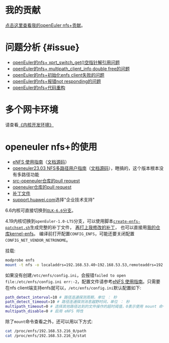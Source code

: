 <!--
# 疑问

- 在进行文件操作时 eNFS 将 IO 通过 RoundRobin 方式负载均衡到多条链路上以提升性能（当前版本负载均衡只支持 NFS V3）

# todo

```c
get_view_table和create_view_table不明确
enfs_recovery_nlm_lock // 嵌套太多层
enfs_choose_shard_xport // 嵌套太多层
enfs_update_fsshard // 内存泄露？

nfs_rename flag overlayfs

使用kprobe在原nfs代码插入enfs，参考 HAVE_DYNAMIC_FTRACE_WITH_DIRECT_CALLS
```
-->
# 我的贡献

[点击这里查看我的openEuler nfs+贡献](https://chenxiaosong.com/enfs-contribution.html)。

# 问题分析 {#issue}

- [openEuler的nfs+ xprt_switch_get()空指针解引用问题](https://chenxiaosong.com/course/nfs/openeuler-enfs/openeuler-enfs-null-ptr-deref-in-xprt_switch_get.html)
- [openEuler的nfs+ multipath_client_info double free的问题](https://chenxiaosong.com/course/nfs/openeuler-enfs/openeuler-enfs-double-free-of-multipath_client_info.html)
- [openEuler的nfs+初始化enfs client失败的问题](https://chenxiaosong.com/course/nfs/openeuler-enfs/openeuler-enfs-create-client-fail.html)
- [openEuler的nfs+报错not responding的问题](https://chenxiaosong.com/course/nfs/openeuler-enfs/openeuler-enfs-server-not-responding.html)
- [openEuler的nfs+代码重构](https://chenxiaosong.com/course/nfs/openeuler-enfs/openeuler-enfs-refactor.html)

# 多个网卡环境

请查看[《内核开发环境》](https://chenxiaosong.com/course/kernel/environment.html#qemu-multi-nic)

# openeuler nfs+的使用

- [eNFS 使用指南](https://docs.openeuler.org/zh/docs/20.03_LTS_SP4/docs/eNFS/enfs%E4%BD%BF%E7%94%A8%E6%8C%87%E5%8D%97.html)（[文档源码](https://gitee.com/openeuler/docs/blob/stable2-20.03_LTS_SP4/docs/zh/docs/eNFS/enfs%E4%BD%BF%E7%94%A8%E6%8C%87%E5%8D%97.md)）
- [openeuler23.03 NFS多路径用户指南](https://docs.openeuler.org/zh/docs/23.03/docs/NfsMultipath/NFS%E5%A4%9A%E8%B7%AF%E5%BE%84.html)（[文档源码](https://gitee.com/openeuler/docs/tree/stable2-23.03/docs/zh/docs/NfsMultipath)），瞎搞的，这个版本根本没有多路径功能
- [src-openeuler仓库的pull request](https://gitee.com/src-openeuler/kernel/pulls?assignee_id=&author_id=&label_ids=&label_text=&milestone_id=&priority=&project_id=src-openeuler%2Fkernel&project_type=&scope=&search=enfs&single_label_id=&single_label_text=&sort=closed_at+desc&status=merged&target_project=&tester_id=)
- [openeuler仓库的pull request](https://gitee.com/openeuler/kernel/pulls?assignee_id=&author_id=&label_ids=&label_text=&milestone_id=&priority=&project_id=openeuler%2Fkernel&project_type=&scope=&search=enfs&single_label_id=&single_label_text=&sort=closed_at+desc&status=merged&target_project=&tester_id=)
- [补丁文件](https://gitee.com/src-openeuler/kernel/tree/openEuler-20.03-LTS-SP4)
- [support.huawei.com](https://support.huawei.com/supportindex/index)选择"企业技术支持"

6.6内核可直接切换到[`OLK-6.6`分支](https://gitee.com/openeuler/kernel/tree/OLK-6.6/)。

4.19内核切换到`openEuler-1.0-LTS`分支，可以使用脚本[`create-enfs-patchset.sh`](https://gitee.com/chenxiaosonggitee/blog/blob/master/course/nfs/src/create-enfs-patchset.sh)生成完整的补丁文件，
[再打上我修改的补丁](https://gitee.com/chenxiaosonggitee/tmp/tree/master/nfs/enfs-4.19-patch)，
也可以直接用[我的仓库kernel-enfs](https://gitee.com/chenxiaosonggitee/kernel-enfs/tree/openEuler-1.0-LTS/)。
编译前打开配置`CONFIG_ENFS`，可能还要关闭配置`CONFIG_NET_VENDOR_NETRONOME`。

挂载:
```sh
modprobe enfs
mount -t nfs -o localaddrs=192.168.53.40~192.168.53.53,remoteaddrs=192.168.53.215~192.168.53.216 192.168.53.216:/s_test /mnt/
```

如果没有创建`/etc/enfs/config.ini`，会报错`failed to open file:/etc/enfs/config.ini err:-2`，配置文件请参考[eNFS 使用指南](https://docs.openeuler.org/zh/docs/20.03_LTS_SP4/docs/eNFS/enfs%E4%BD%BF%E7%94%A8%E6%8C%87%E5%8D%97.html)。只需要在nfs client端支持enfs就可以，`/etc/enfs/config.ini`默认配置如下:
```sh
path_detect_interval=10 # 路径连通探测周期，单位 ： 秒
path_detect_timeout=10 # 路径连通探测消息越野时间，单位 ： 秒
multipath_timeout=0 # 选择其他路径达到的文件操作的超时阈值，0表示使用 mount 命令指定的 timeo 参数，不使用 eNFS 模块的配置，单位 ： 秒。
multipath_disable=0 # 启用 eNFS 特性
```

除了`mount`命令查看之外，还可以用以下方式:
```sh
cat /proc/enfs/192.168.53.216_0/path
cat /proc/enfs/192.168.53.216_0/stat
```

<!--
# 以前的代码分析（4.19）

[pull request](https://gitee.com/src-openeuler/kernel/pulls?assignee_id=&author_id=&label_ids=&label_text=&milestone_id=&priority=&project_id=src-openeuler%2Fkernel&project_type=&scope=&search=enfs&single_label_id=&single_label_text=&sort=closed_at+desc&status=merged&target_project=&tester_id=)和[补丁文件](https://gitee.com/src-openeuler/kernel/tree/openEuler-20.03-LTS-SP4)。

## [`1/6 nfs: add api to support enfs registe and handle mount option`](https://gitee.com/src-openeuler/kernel/blob/openEuler-20.03-LTS-SP4/0001-nfs_add_api_to_support_enfs_registe_and_handle_mount_option.patch)

```
At the NFS layer, the eNFS registration function is called back when
the mount command parses parameters. The eNFS parses and saves the IP
address list entered by users.
```

这个补丁实现了nfs层的enfs的接口，下面的代码流程是我看代码时的笔记:
```c
struct nfs_client_initdata
  void *enfs_option; /* struct multipath_mount_options * */

struct nfs_parsed_mount_data
  void *enfs_option; /* struct multipath_mount_options * */ 

struct nfs_client
  /* multi path private structure (struct multipath_client_info *) */
  void *cl_multipath_data;

struct enfs_adapter_ops

nfs4_create_server
  nfs4_init_server
    enfs_option = data->enfs_option
    nfs4_set_client
      .enfs_option = enfs_option,
      nfs_get_client
        nfs_match_client
          nfs_multipath_client_match
        nfs4_alloc_client
          nfs_create_multi_path_client
            nfs_multipath_router_get
              request_module("enfs")
              try_module_get(ops->owner) // 引用计数直到umount时才能释放
            nfs_multipath_client_info_init
          nfs_create_rpc_client
            .multipath_option = cl_init->enfs_option,

nfs4_free_client
  nfs_free_client
    nfs_free_multi_path_client
      nfs_multipath_router_put // 释放nfs_create_multi_path_client中一直持有的引用计数

nfs_parse_mount_options
  enfs_check_mount_parse_info
    enfs_parse_mount_options
      nfs_multipath_parse_options // parse_mount_options
        nfs_multipath_parse_ip_list
          nfs_multipath_parse_ip_list_inter
```

## [`2/6 sunrpc: add api to support enfs registe and create multipath then dispatch IO`](https://gitee.com/src-openeuler/kernel/blob/openEuler-20.03-LTS-SP4/0002-sunrpc_add_api_to_support_enfs_registe_and_create_multipath_then_dispatch_IO.patch)

```
At the sunrpc layer, the eNFS registration function is called back When
the NFS uses sunrpc to create rpc_clnt, the eNFS combines the IP address
list entered for mount to generate multiple xprts. When the I/O times
out, the callback function of the eNFS is called back so that the eNFS
switches to an available link for retry.
```

```c
// The high-level client handle
struct rpc_clnt
  bool cl_enfs

struct rpc_create_args
  // 这里使用了nfs层的结构体，耦合了
  void *multipath_option // struct multipath_mount_options

struct rpc_task
  unsigned long           tk_major_timeo

// RPC task flags
#define RPC_TASK_FIXED  0x0004          /* detect xprt status task */

struct rpc_multipath_ops

struct rpc_xprt
  atomic_long_t   queuelen;
  void *multipath_context;

struct rpc_xprt_switch
  unsigned int            xps_nactive;
  atomic_long_t           xps_queuelen;
  unsigned long           xps_tmp_time;

// 挂载
nfs4_alloc_client
  nfs_create_rpc_client
    rpc_create
      rpc_create_xprt
        rpc_multipath_ops_create_clnt

// 卸载
rpc_shutdown_client
  rpc_multipath_ops_releas_clnt

rpc_task_release_client / nfs4_async_handle_exception
  rpc_task_release_transport // 这里改成和主线一样
    rpc_task_release_xprt // 从主线搬运过来的

rpc_task_set_transport
  rpc_task_get_next_xprt // 从主线搬运过来的
    rpc_task_get_xprt // 从主线搬运过来的

call_reserveresult
  rpc_multipath_ops_task_need_call_start_again

call_transmit
  rpc_multipath_ops_prepare_transmit

call_timeout
  rpc_multipath_ops_failover_handle

rpc_clnt_add_xprt
  rpc_xprt_switch_set_roundrobin

rpc_init_task
  rpc_task_get_xprt // 和主线一样
```

## [`3/6 nfs: add enfs module for nfs mount option`](https://gitee.com/src-openeuler/kernel/blob/openEuler-20.03-LTS-SP4/0003-add_enfs_module_for_nfs_mount_option.patch)

```
The eNFS module registers the interface for parsing the mount command.
During the mount process, the NFS invokes the eNFS interface to enable
the eNFS to parse the mounting parameters of UltraPath. The eNFS module
saves the mounting parameters to the context of nfs_client.
```

## [`4/6 nfs: add enfs module for sunrpc multipatch`](https://gitee.com/src-openeuler/kernel/blob/openEuler-20.03-LTS-SP4/0004-add_enfs_module_for_sunrpc_multipatch.patch)

```
When the NFS invokes the SunRPC to create rpc_clnt, the eNFS interface
is called back. The eNFS creates multiple xprts based on the output IP
address list. When NFS V3 I/Os are delivered, eNFS distributes I/Os to
available links based on the link status, improving performance through
load balancing.
```

## [`5/6 nfs: add enfs module for sunrpc failover and configure`](https://gitee.com/src-openeuler/kernel/blob/openEuler-20.03-LTS-SP4/0005-add_enfs_module_for_sunrpc_failover_and_configure.patch)

```
When sending I/Os from the SunRPC module to the NFS server times out,
the SunRPC module calls back the eNFS module to reselect a link. The
eNFS module distributes I/Os to other available links, preventing
service interruption caused by a single link failure.
```

## [`6/6 nfs, sunrpc: add enfs compile option`](https://gitee.com/src-openeuler/kernel/blob/openEuler-20.03-LTS-SP4/0006-add_enfs_compile_option.patch)

```
The eNFS compilation option and makefile are added. By default, the eNFS
compilation is performed.
```
-->

